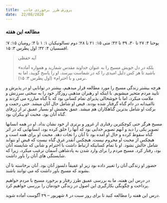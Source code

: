 ```yaml
---
title:  پرورش طرز برخوردی جاذب
date:  22/08/2020
---
```


### مطالعه این هفته
یوحنا ۴: ۲۷ تا ۳۰، ۳۹ تا ۴۲؛ متی ۱۵: ۲۱ تا ۲۸؛ دوم تسالونیکیان ۱: ۱ تا ۴؛ رومیان ۱۵: ۷؛ افسسیان ۴: ۳۲؛ اول پطرس ۳: ۱۵.

> <p>آیه حفظی</p>
> «بلکه در دل خویش مسیح را به عنوان خداوند مقدس شمارید و همواره آماده باشید تا هر کس دلیل امیدی را که در شماست بپرسد، او را پاسخ گویید، اما به نرمی و با احترام» (اول پطرس ۳: ۱۵).

هرچه بیشتر زندگی مسیح را مورد مطالعه قرار میدهیم، بیشتر در توانایی او در پذیرش و تایید مردم متحیر میشویم. با اینکه او رهبران مذهبی روزگار خود را به سختی سرزنش و ملامت میکرد، اما با خوشحالی پذیرای تمام کسانی بود که با گناه مبارزه می کردند و ناامیدانه در دام گناه گرفتار شده بودند. فیض او شامل حال آنان میشد. حتی رحمت و برکت او شامل بدترین گناهکاران هم میشد. عمق بخشش او بسیار عمیق تر از ژرفای گناه آنان بود. محبت او بیکران بود.

مسیح هرگز حتی کوچکترین رفتاری از غرور و برتری از خود نشان نداد. او در همه انسانها تصویر یکی را دید و آنهم تصویر خدایی بود که آنها را خلق کرده بود، انسانهایی که در اثر گناه سقوط کرده و حال او آمده بود تا آنان را نجات دهد. محبت او برای همه است و هیچکس از محبت او محروم نیست. هیچکس آنقدر غرق گناه نیست که فیض او نتواند شامل حالش نشود. او با تمام کسانیکه ارتباط داشت با احترام و شأنی که شایسته آنان بود، رفتار کرد. مسیح مردم را برای وارد شدن به پادشاهی آسمان ترغیب میکرد، زیرا که شایستگی های آنان را باور داشت.

حضور او زندگی آنان را تغییر داده بود زیر او عمیقاً دلسوز آنان بود. آنان برخاسته تا آن بشوند که مسیح باور داشت که می توانند باشند.

در درس این هفته، ما به بررسی عمیق طرز رفتار و برخورد مسیح با مردم خواهیم پرداخت و چگونگی بکارگیری این اصول در زندگی خودمان را بررسی خواهیم کرد.

درس این هفته را مطالعه کنید تا برای روز سبت در ۸ شهریور – ۲۹ آگوست آماده شوید.